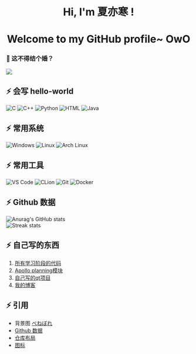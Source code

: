 

<h1 align="center" href = "https://yuri2078.github.io/">Hi, I'm <a>夏亦寒</a> !</h1>
<h1 align="center">Welcome to my GitHub profile~ OwO</h1>

### 👋 这不得结个婚？

<!--你好，这里是yuri2078

- 🔭 目前正在地球上大学
- 🌱 目前正在学习 Java、socket编程、Apollo
- 💬 
- 📫 QQ: 2078170658
- 😄 
- ⚡ 任何组织
- 插图来源 https://twitter.com/benevolels

-->



![](./yuri.png)



## ⚡ 会写 hello-world

<div>
    <img src="https://img.shields.io/badge/C-00599C?style=for-the-badge&logo=c&logoColor=white" alt="C"/>
    <img src="https://img.shields.io/badge/c++-%2300599C.svg?style=for-the-badge&logo=c%2B%2B&logoColor=white" alt="C++"/>
    <img src="https://img.shields.io/badge/python-3670A0?style=for-the-badge&logo=python&logoColor=ffdd54" alt="Python"/>
    <img src="https://img.shields.io/badge/-HTML-E34F26?style=for-the-badge&logo=html5&logoColor=white" alt="HTML"/>
    <img src="https://img.shields.io/badge/Java-007396?style=for-the-badge&logo=java&logoColor=white" alt="Java"/>
</div>

## ⚡ 常用系统

<div>
    <img src="https://img.shields.io/badge/-Windows-2088FF?style=for-the-badge&logo=windows&logoColor=white" alt="Windows"/>
    <img src="https://img.shields.io/badge/Linux-FCC624?style=for-the-badge&logo=linux&logoColor=black" alt="Linux"/>
    <img src="https://img.shields.io/badge/Arch_Linux-1793D1?style=for-the-badge&logo=arch-linux&logoColor=white" alt="Arch Linux"/>
</div>

## ⚡ 常用工具

<div>
    <img src="https://img.shields.io/badge/-VS%20Code-007ACC?style=for-the-badge&logo=visual%20studio%20code&logoColor=white" alt="VS Code"/>
    <img src="https://img.shields.io/badge/CLion-007ACC?style=for-the-badge&logo=clion&logoColor=white" alt="CLion"/>
    <img src="https://img.shields.io/badge/-Git-E37400?style=for-the-badge&logo=git&logoColor=white" alt="Git"/>
    <img src="https://img.shields.io/badge/-Docker-2496ED?style=for-the-badge&logo=docker&logoColor=white" alt="Docker"/>
</div>

## ⚡ Github 数据

<div>
    <img src="https://github-readme-stats.vercel.app/api?username=miku2078&theme=cobalt2&show_icons=true" alt="Anurag's GitHub stats"/>
</div>

<div>
    <img src="https://github-readme-streak-stats.herokuapp.com/?user=miku2078&show_icons=true&theme=tokyonight" alt="Streak stats"/>
</div>

## ⚡ 自己写的东西

1. [所有学习阶段的代码](https://github.com/yuri2078/yuri)
2. [Apollo planning模块](https://github.com/yuri2078/planning)
3. [自己写的qt项目](https://github.com/yuri2078/yuriQt)
4. [我的博客](https://yuri2078.github.io/)

## ⚡ 引用

- 背景图 [べねぼれ](https://twitter.com/benevolels)
- [Github 数据](https://twitter.com/benevolels) 
- [仓库布局](https://github.com/edisonlee55/edisonlee55)
- [图标](https://shields.io/)
